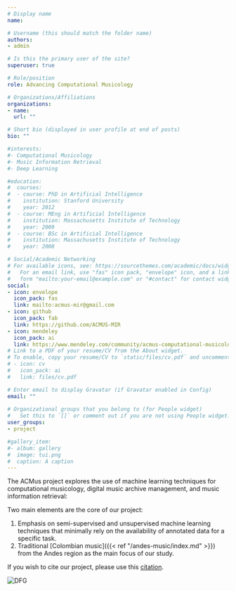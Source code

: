 ```yaml
---
# Display name
name: 

# Username (this should match the folder name)
authors:
- admin

# Is this the primary user of the site?
superuser: true

# Role/position
role: Advancing Computational Musicology

# Organizations/Affiliations
organizations:
- name: 
  url: ""

# Short bio (displayed in user profile at end of posts)
bio: "" 

#interests:
#- Computational Musicology
#- Music Information Retrieval 
#- Deep Learning

#education:
#  courses:
#  - course: PhD in Artificial Intelligence
#    institution: Stanford University
#    year: 2012
#  - course: MEng in Artificial Intelligence
#    institution: Massachusetts Institute of Technology
#    year: 2009
#  - course: BSc in Artificial Intelligence
#    institution: Massachusetts Institute of Technology
#    year: 2008

# Social/Academic Networking
# For available icons, see: https://sourcethemes.com/academic/docs/widgets/#icons
#   For an email link, use "fas" icon pack, "envelope" icon, and a link in the
#   form "mailto:your-email@example.com" or "#contact" for contact widget.
social:
- icon: envelope
  icon_pack: fas
  link: mailto:acmus-mir@gmail.com
- icon: github
  icon_pack: fab
  link: https://github.com/ACMUS-MIR
- icon: mendeley
  icon_pack: ai
  link: https://www.mendeley.com/community/acmus-computational-musicology-and-mir/
# Link to a PDF of your resume/CV from the About widget.
# To enable, copy your resume/CV to `static/files/cv.pdf` and uncomment the lines below.  
# - icon: cv
#   icon_pack: ai
#   link: files/cv.pdf

# Enter email to display Gravatar (if Gravatar enabled in Config)
email: ""
  
# Organizational groups that you belong to (for People widget)
#   Set this to `[]` or comment out if you are not using People widget.  
user_groups:
- project

#gallery_item:
#- album: gallery
#  image: tui.png
#  caption: A caption
---
```


The ACMus project explores the use of machine learning techniques for computational musicology, digital music archive management, and music information retrieval:  

Two main elements are the core of our project:  
1. Emphasis on semi-supervised and unsupervised machine learning techniques that minimally rely on the availability of annotated data for a specific task.  
2. Traditional [Colombian music]({{< ref "/andes-music/index.md" >}}) from the Andes region as the main focus of our study.

If you wish to cite our project, please use this [citation](./publication/acmus19/cite.bib).

![DFG](/img/dfg.png)
 
 
